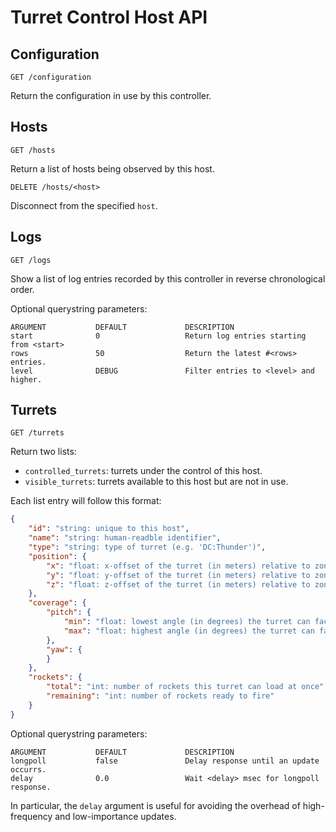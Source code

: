 # Turret Control Host API

## Configuration
`GET /configuration`

Return the configuration in use by this controller.


## Hosts
`GET /hosts`

Return a list of hosts being observed by this host.

`DELETE /hosts/<host>`

Disconnect from the specified `host`.


## Logs
`GET /logs`

Show a list of log entries recorded by this controller in reverse chronological
order.

Optional querystring parameters:

```
ARGUMENT           DEFAULT             DESCRIPTION
start              0                   Return log entries starting from <start>
rows               50                  Return the latest #<rows> entries.
level              DEBUG               Filter entries to <level> and higher.
```


## Turrets
`GET /turrets`

Return two lists:
* `controlled_turrets`: turrets under the control of this host.
* `visible_turrets`: turrets available to this host but are not in use.

Each list entry will follow this format:

```json
{
    "id": "string: unique to this host",
    "name": "string: human-readble identifier",
    "type": "string: type of turret (e.g. 'DC:Thunder')",
    "position": {
        "x": "float: x-offset of the turret (in meters) relative to zone origin",
        "y": "float: y-offset of the turret (in meters) relative to zone origin",
        "z": "float: z-offset of the turret (in meters) relative to zone origin"
    },
    "coverage": {
        "pitch": {
            "min": "float: lowest angle (in degrees) the turret can face",
            "max": "float: highest angle (in degrees) the turret can face"
        },
        "yaw": {
        }
    },
    "rockets": {
        "total": "int: number of rockets this turret can load at once",
        "remaining": "int: number of rockets ready to fire"
    }
}
```

Optional querystring parameters:

```
ARGUMENT           DEFAULT             DESCRIPTION
longpoll           false               Delay response until an update occurrs.
delay              0.0                 Wait <delay> msec for longpoll response.
```

In particular, the `delay` argument is useful for avoiding the overhead of 
high-frequency and low-importance updates.
